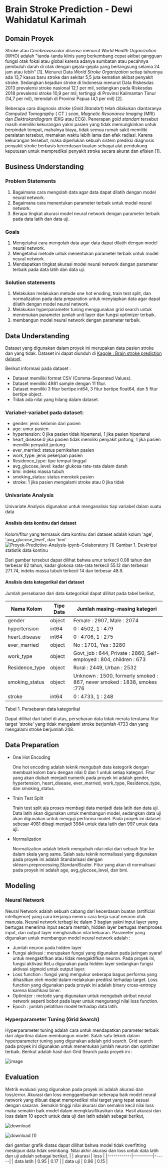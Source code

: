 # Brain Stroke Prediction - Dewi Wahidatul Karimah

## Domain Proyek
Stroke atau *Cerebrovascular disease* menurut *World  Health  Organization*  (WHO) adalah "tanda-tanda  klinis  yang  berkembang  cepat  akibat  gangguan fungsi  otak  fokal  atau  global  karena  adanya  sumbatan atau  pecahnya  pembuluh  darah  di  otak  dengan  gejala-gejala  yang  berlangsung  selama  24  jam  atau  lebih" [1]. Menurut Data *World Stroke Organization* setiap tahunnya ada 13,7 kasus baru stroke dan sekitar 5,5 juta kematian akibat penyakit stroke. Sedangkan kejadian stroke di Indonesia menurut Data Riskesdas 2013 prevalensi stroke nasional 12,1 per mil, sedangkan pada Riskesdas 2018 prevalensi stroke 10,9 per mil, tertinggi di Provinsi Kalimantan Timur (14,7 per mil), terendah di Provinsi Papua (4,1 per mil) [2].

Beberapa cara diagnosis stroke (*Gold Standart*) telah dilakukan diantaranya *Computed Tomography* ( CT ) *scan*, *Magnetic Resonance Imaging* (MRI) dan *Elektrokardiogram* (EKG atau ECG). Penerapan *gold standart* tersebut masih memiliki kekurangan yakni pasien yang tidak memungkinkan untuk berpindah tempat, mahalnya biaya, tidak semua rumah sakit memiliki peralatan tersebut, memakan waktu lebih lama dan efek radiasi. Karena kekurangan tersebut,  maka diperlukan sebuah sistem prediksi diagnosis penyakit stroke berbasis kecerdasan buatan sebagai alat pendukung keputusan untuk memprediksi penyakit stroke secara akurat dan efisien [1]. 

## Business Understanding

### Problem Statements

1. Bagaimana cara mengolah data agar data dapat dilatih dengan model neural network.
2. Bagaimana cara menentukan parameter terbaik untuk model neural network.
3. Berapa tingkat akurasi model neural network dengan parameter terbaik pada data latih dan data uji.

### Goals

1. Mengetahui cara mengolah data agar data dapat dilatih dengan model neural network.
2. Mengetahui metode untuk menentukan parameter terbaik untuk model neural network.
3. Mendapatkan tingkat akurasi model neural network dengan parameter terbaik pada data latih dan data uji.

### Solution statements

1. Melakukan melakukan metode one hot enoding, train test split, dan normalization pada data preparation untuk menyiapkan data agar dapat dilatih dengan model neural network.
2. Melakukan hyperparameter tuning menggunakan grid search untuk menemukan parameter jumlah unit layer dan fungsi optimizer terbaik.
3. membangun model neural network dengan parameter terbaik.

## Data Understanding
Dataset yang digunakan dalam proyek ini merupakan data pasien stroke dan yang tidak. Dataset ini dapat diunduh di [Kaggle : Brain stroke prediction dataset](https://www.kaggle.com/datasets/zzettrkalpakbal/full-filled-brain-stroke-dataset).

Berikut informasi pada dataset :

+ Dataset memiliki format CSV (Comma-Seperated Values).
+ Dataset memiliki 4981 sample dengan 11 fitur.
+ Dataset memiliki 3 fitur bertipe int64, 3 fitur bertipe float64, dan 5 fitur bertipe object.
+ Tidak ada nilai yang hilang dalam dataset.

### Variabel-variabel pada dataset:

- gender: jenis kelamin dari pasien
- age: umur pasien
- hypertension: 0 jika pasien tidak hipertensi, 1 jika pasien hipertensi
- heart_disease:0 jika pasien tidak memiliki penyakit jantung, 1 jika pasien memiliki penyakit jantung
- ever_married: status pernikahan pasien
- work_type: jenis pekerjaan pasien
- Residence_type: tipe tempat tinggal
- avg_glucose_level: kadar glukosa rata-rata dalam darah
- bmi: indeks massa tubuh
- smoking_status: status merokok pasien
- stroke: 1 jika pasien mengalami stroke atau 0 jika tidak

### Univariate Analysis

Univariate Analysis digunakan untuk menganalisis tiap variabel dalam suatu data

#### Analisis data kontinu dari dataset

Kolom/fitur yang termasuk data kontinu dari dataset adalah kolum 'age', 'avg_glucose_level', dan 'bmi'
![Proyek-Predictive-Analysis-ipynb-Colaboratory (1)](https://github.com/dewi31/brain_stroke_prediction/assets/87901348/66e02cb7-d24c-4a4a-936c-848ff917a2a1)
Gambar 1. Deskripsi statistik data kontinu

Dari gambar tersebut dapat dilihat bahwa umur terkecil 0.08 tahun dan terbesar 82 tahun, kadar glokosa rata-rata terkecil 55.12 dan terbesar 271.74, indeks massa tubuh terkecil 14 dan terbesar 48.9.

#### Analisis data kategorikal dari dataset

Jumlah persebaran dari data kategorikal dapat dilihat pada tabel berikut,

| Nama Kolom     | Tipe Data | Jumlah masing-masing kategori                                             |
|----------------|-----------|---------------------------------------------------------------------------|
| gender         | object    |   Female : 2907, Male : 2074                                              |
| hypertension   | int64     |   0 : 4502, 1 : 479                                                       |
| heart_disease  | int64     |   0 : 4706, 1 : 275                                                       |
| ever_married   | object    |   No : 1701, Yes : 3280                                                   |
| work_type      | object    |   Govt_job : 644, Private : 2860, Self-employed : 804, children : 673     |
| Residence_type | object    |   Rural : 2449, Urban : 2532                                              |
| smoking_status | object    |   Unknown : 1500, formerly smoked : 867, never smoked : 1838, smokes :776 |
| stroke         | int64     |   0 : 4733, 1 : 248                                                       |
Tabel 1. Persebaran data kategorikal

Dapat dilihat dari tabel di atas, persebaran data tidak merata terutama fitur target 'stroke' yang tidak mengalami stroke berjumlah 4733 dan yang mengalami stroke berjumlah 248.

## Data Preparation

+ One Hot Encoding

  One hot encoding adalah teknik mengubah data kategorik dengan membuat kolom baru dengan nilai 0 dan 1 untuk setiap kategori. Fitur yang akan diubah menjadi numerik pada proyek ini adalah gender, hypertension, heart_disease, ever_married, work_type, Residence_type, dan smoking_status.
  
+ Train Test Split

  Train test split aja proses membagi data menjadi data latih dan data uji. Data latih akan digunakan untuk membangun model, sedangkan data uji akan digunakan untuk menguji performa model. Pada proyek ini dataset sebesar 4981 dibagi menjadi 3984 untuk data latih dan 997 untuk data uji.
  
+ Normalization

  Normalization adalah teknik mengubah nilai-nilai dari sebuah fitur ke dalam skala yang sama. Salah satu teknik normalisasi yang digunakan pada proyek ini adalah Standarisasi dengan sklearn.preprocessing.StandardScaler. Fitur yang akan di normalisasi pada proyek ini adalah age, avg_glucose_level, dan bmi.

## Modeling

### Neural Network

Neural Network adalah sebuah cabang dari kecerdasan buatan (artificial intelligence) yang cara kerjanya meniru cara kerja saraf neuron otak manusia. Neural network terbagi ke dalam 3 bagian yakni input layer yang bertugas menerima input secara mentah, hidden layer bertugas memproses input, dan output layer menghasilkan nilai keluaran. Parameter yang digunakan untuk membangun model neural network adalah :
- Jumlah neuron pada hidden layer
- Fungsi aktivasi : merupakan fungsi yang digunakan pada jaringan syaraf untuk mengaktifkan atau tidak mengaktifkan neuron. Pada proyek ini, fungsi aktivasi ReLu digunakan pada hidden layer sedangkan fungsi aktivasi sigmoid untuk output layer.
- Loss function : fungsi yang mengukur seberapa bagus performa yang dihasilkan oleh model dalam melakukan prediksi terhadap target. Loss function yang digunakan pada proyek ini adalah binary cross-entropy karena klasifikasi biner.
- Optimizer : metode yang digunakan untuk mengubah atribut neural network seperti bobot pada layer untuk mengurangi nilai loss function.
- Epoch : jumlah pelatihan model terhadap data latih.

### Hyperparameter Tuning (Grid Search)

Hyperparameter tuning adalah cara untuk mendapatkan parameter terbaik dari algoritma dalam membangun model. Salah satu teknik dalam hyperparameter tuning yang digunakan adalah grid search. Grid search pada proyek ini digunakan untuk menentukan jumlah neuron dan optimizer terbaik. Berikut adalah hasil dari Grid Search pada proyek ini :

![image](https://github.com/dewi31/brain_stroke_prediction/assets/87901348/333c666a-f496-4541-893e-eacf547f2a40)


## Evaluation

Metrik evaluasi yang digunakan pada proyek ini adalah akurasi dan loss/error. Akurasi dan loss menggambarkan seberapa baik model neural network yang dibuat dapat memprediksi nilai target yang tepat sesuai dengan sasaran. Semakin tinggi nilai akurasi dan semakin kecil nilai loss maka semakin baik model dalam mengklasifikasikan data. Hasil akurasi dan loss dalam 10 epoch untuk data uji dan latih adalah sebagai berikut,

![download](https://github.com/dewi31/brain_stroke_prediction/assets/87901348/a97ece0b-6ec2-44f4-980b-9fdb69a4bf04)

![download (1)](https://github.com/dewi31/brain_stroke_prediction/assets/87901348/22940642-698d-44da-8b2b-86c8daadf3de)

dari gambar grafik diatas dapat dilihat bahwa model tidak overfitting meskipun data tidak seimbang. Nilai akhir akurasi dan loss untuk data latih dan uji adalah sebagai berikut,
|            | akurasi  | loss |
|------------|----------|------|
| data latih |     0.95 | 0.17 |
| data uji   |     0.96 | 0.15 |
